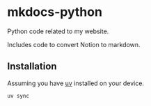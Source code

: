 # mkdocs-python
Python code related to my website.

Includes code to convert Notion to markdown.

## Installation
Assuming you have [uv](https://docs.astral.sh/uv/getting-started/installation/) installed on your device.
```bash
uv sync
```